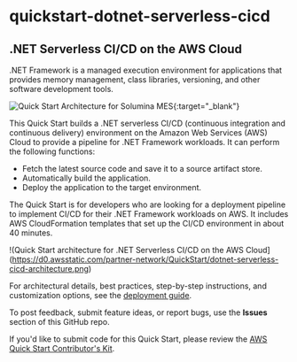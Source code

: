 # quickstart-dotnet-serverless-cicd
## .NET Serverless CI/CD on the AWS Cloud

.NET Framework is a managed execution environment for applications that provides memory management, class libraries, versioning, and other software development tools.

![Quick Start Architecture for Solumina MES](https://d0.awsstatic.com/partner-network/QuickStart/dotnet-serverless-cicd-architecture.png){:target="_blank"}

This Quick Start builds a .NET serverless CI/CD (continuous integration and continuous delivery) environment on the Amazon Web Services (AWS) Cloud to provide a pipeline for .NET Framework workloads. It can perform the following functions:

- Fetch the latest source code and save it to a source artifact store.
- Automatically build the application.
- Deploy the application to the target environment.

The Quick Start is for developers who are looking for a deployment pipeline to implement CI/CD for their .NET Framework workloads on AWS. It includes AWS CloudFormation templates that set up the CI/CD environment in about 40 minutes.

!(Quick Start architecture for .NET Serverless CI/CD on the AWS Cloud](https://d0.awsstatic.com/partner-network/QuickStart/dotnet-serverless-cicd-architecture.png)

For architectural details, best practices, step-by-step instructions, and customization options, see the [deployment guide](https://aws-quickstart.s3.amazonaws.com/quickstart-dotnet-serverless-cicd/doc/dotnet-serverless-cicd-on-the-aws-cloud.pdf).

To post feedback, submit feature ideas, or report bugs, use the **Issues** section of this GitHub repo.

If you'd like to submit code for this Quick Start, please review the [AWS Quick Start Contributor's Kit](https://aws-quickstart.github.io/).
